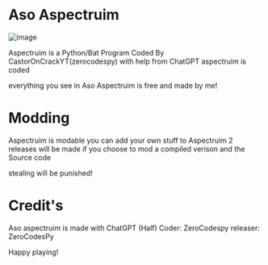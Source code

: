 # Aso Aspectruim
![image](https://user-images.githubusercontent.com/112890419/211778652-0467f6a6-e7ff-438d-889e-b4857a7f28d3.png)


Aspectruim is a Python/Bat Program Coded By CastorOnCrackYT(zerocodespy)
with help from ChatGPT aspectruim is coded

everything you see in Aso Aspectruim is free and made by me!

# Modding

Aspectruim is modable you can add your own stuff to Aspectruim
2 releases will be made if you choose to mod
a compiled verison and the Source code

stealing will be punished!

# Credit's

Aso aspectruim is made with ChatGPT (Half)
Coder: ZeroCodespy
releaser: ZeroCodesPy

Happy playing!
